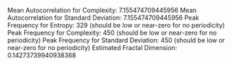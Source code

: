 Mean Autocorrelation for Complexity: 7.155474709445956
Mean Autocorrelation for Standard Deviation: 7.155474709445956
Peak Frequency for Entropy: 329 (should be low or near-zero for no periodicity)
Peak Frequency for Complexity: 450 (should be low or near-zero for no periodicity)
Peak Frequency for Standard Deviation: 450 (should be low or near-zero for no periodicity)
Estimated Fractal Dimension: 0.14273739940938368
